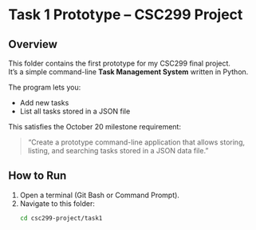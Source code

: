 # Task 1 Prototype – CSC299 Project

## Overview
This folder contains the first prototype for my CSC299 final project.  
It’s a simple command-line **Task Management System** written in Python.

The program lets you:
- Add new tasks  
- List all tasks stored in a JSON file  

This satisfies the October 20 milestone requirement:
> “Create a prototype command-line application that allows storing, listing, and searching tasks stored in a JSON data file.”

## How to Run
1. Open a terminal (Git Bash or Command Prompt).  
2. Navigate to this folder:
   ```bash
   cd csc299-project/task1
